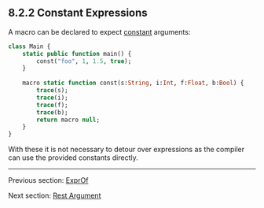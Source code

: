 ## 8.2.2 Constant Expressions

A macro can be declared to expect [constant](5.3-Constants.md) arguments:

```haxe
class Main {
	static public function main() {
		const("foo", 1, 1.5, true);
	}
	
	macro static function const(s:String, i:Int, f:Float, b:Bool) {
		trace(s);
		trace(i);
		trace(f);
		trace(b);
		return macro null;
	}
}
```

With these it is not necessary to detour over expressions as the compiler can use the provided constants directly.

---

Previous section: [ExprOf](8.2.1-ExprOf.md)

Next section: [Rest Argument](8.2.3-Rest_Argument.md)